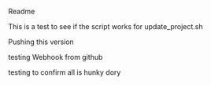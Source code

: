 Readme

This is a test to see if the script works for update_project.sh

Pushing this version

testing Webhook from github

testing to confirm all is hunky dory
